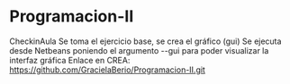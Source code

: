 # Programacion-II
CheckinAula
Se toma el ejercicio base, se crea el gráfico (gui)
Se ejecuta desde Netbeans poniendo el argumento --gui para poder visualizar la interfaz gráfica
Enlace en CREA: https://github.com/GracielaBerio/Programacion-II.git
